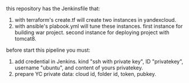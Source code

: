 this repository has the Jenkinsfile that:
1. with terraform's create.tf will create two instances in yandexcloud.
2. with ansible's plabook.yml will tune these instances.
   first instance for building war project.
   second instance for deploying project with tomcat8.
   
before start this pipeline you must:
1. add credential in Jenkins. kind "ssh with private key", ID "privatekey", username "ubuntu", and content of yours privatekey.
2. prepare YC private data: cloud id, folder id, token, pubkey.
